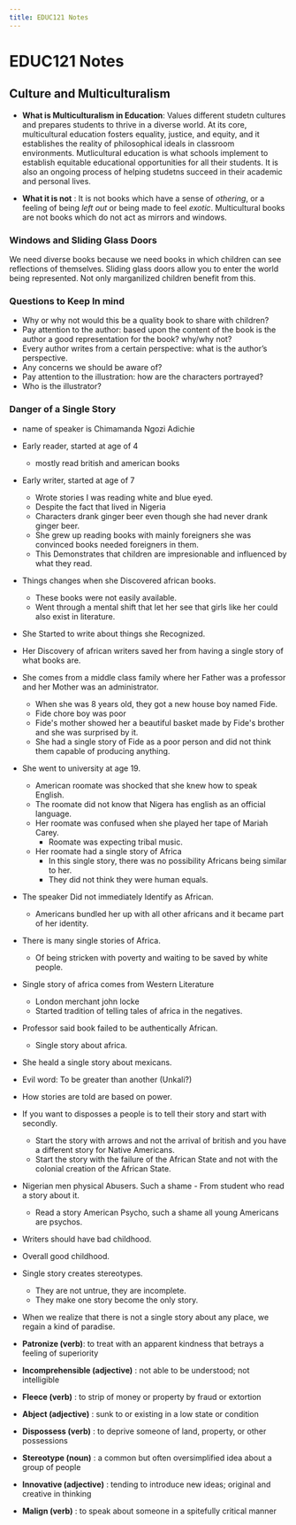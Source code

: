 ```yaml
---
title: EDUC121 Notes
---
```

# EDUC121 Notes

## Culture and Multiculturalism

* **What is Multiculturalism in Education**: Values different studetn cultures and prepares students to thrive in a diverse world. At its core, multicultural education fosters equality, justice, and equity, and it establishes the reality of philosophical ideals in classroom environments. Mutlicultural education is what schools implement to establish equitable educational opportunities for all their students. It is also an ongoing process of helping studetns succeed in their academic and personal lives.

* **What it is not** : It is not books which have a sense of *othering*, or a feeling of being *left out* or being made to feel *exotic*. Multicultural books are not books which do not act as mirrors and windows.    

### Windows and Sliding Glass Doors
We need diverse books because we need books in which children can see reflections of themselves.
Sliding glass doors allow you to enter the world being represented.
Not only marganilized children benefit from this.

### Questions to Keep In mind
* Why or why not would this be a quality book to share with children?
* Pay attention to the author: based upon the content of the book is the author a good representation for the book? why/why not?
* Every author writes from a certain perspective: what is the author’s perspective.
* Any concerns we should be aware of?
* Pay attention to the illustration: how are the characters portrayed?
* Who is the illustrator?

### Danger of a Single Story
* name of speaker is Chimamanda Ngozi Adichie
* Early reader, started at age of 4
    * mostly read british and american books
* Early writer, started at age of 7
    * Wrote stories I was reading white and blue eyed.
    * Despite the fact that lived in Nigeria
    * Characters drank ginger beer even though she had never drank ginger beer.
    * She grew up reading books with mainly foreigners she was convinced books needed foreigners in them.
    * This Demonstrates that children are impresionable and influenced by what they read.
* Things changes when she Discovered african books.
    * These books were not easily available.
    * Went through a mental shift that let her see that girls like her could also exist in literature.
* She Started to write about things she Recognized.
* Her Discovery of african writers saved her from having a single story of what books are.
* She comes from a middle class family where her Father was a professor and her Mother was an administrator.
    * When she was 8 years old, they got a new house boy named Fide.
    * Fide chore boy was poor
    * Fide's mother showed her a beautiful basket made by Fide's brother and she was surprised by it.
    * She had a single story of Fide as a poor person and did not think them capable of producing anything.
* She went to university at age 19.
    * American roomate was shocked that she knew how to speak English.
    * The roomate did not know that Nigera has english as an official language.
    * Her roomate was confused when she played her tape of Mariah Carey.
        * Roomate was expecting tribal music.
    * Her roomate had a single story of Africa
        * In this single story, there was no possibility Africans being similar to her.
        * They did not think they were human equals.
* The speaker Did not immediately Identify as African.
   * Americans bundled her up with all other africans and it became part of her identity.
* There is many single stories of Africa.
    * Of being stricken with poverty and waiting to be saved by white people.
* Single story of africa comes from Western Literature
    * London merchant john locke
    * Started tradition of telling tales of africa in the negatives.
* Professor said book failed to be authentically African.
    * Single story about africa.
* She heald a single story about mexicans.
* Evil word: To be greater than another (Unkali?)
* How stories are told are based on power.
* If you want to disposses a people is to tell their story and start with secondly.
    * Start the story with arrows and not the arrival of british and you have a different story for Native Americans.
    * Start the story with the failure of the African State and not with the colonial creation of the African State.
* Nigerian men physical Abusers. Such a shame - From student who read a story about it.
    * Read a story American Psycho, such a shame all young Americans are psychos.
* Writers should have bad childhood.
* Overall good childhood.
* Single story creates stereotypes.
    * They are not untrue, they are incomplete.
    * They make one story become the only story.
* When we realize that there is not a single story about any place, we regain a kind of paradise.

* **Patronize (verb)**: to treat with an apparent kindness that betrays a feeling of superiority
* **Incomprehensible (adjective)** : not able to be understood; not intelligible
* **Fleece (verb)** : to strip of money or property by fraud or extortion
* **Abject (adjective)** : sunk to or existing in a low state or condition
* **Dispossess (verb)** : to deprive someone of land, property, or other possessions
* **Stereotype (noun)** : a common but often oversimplified idea about a group of people
* **Innovative (adjective)** : tending to introduce new ideas; original and creative in thinking
* **Malign (verb)** : to speak about someone in a spitefully critical manner
